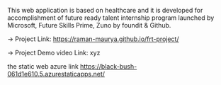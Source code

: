 This web application is based on healthcare and it is developed for accomplishment of future ready talent internship program launched by Microsoft, Future Skills Prime, Zuno by foundit & Github.

-> Project Link:  https://raman-maurya.github.io/frt-project/

-> Project Demo video Link: xyz

the static web azure link https://black-bush-061d1e610.5.azurestaticapps.net/
